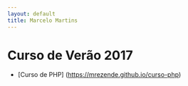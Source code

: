 ```yaml
---
layout: default
title: Marcelo Martins
---
```


# Curso de Verão 2017

* [Curso de PHP] (https://mrezende.github.io/curso-php)
